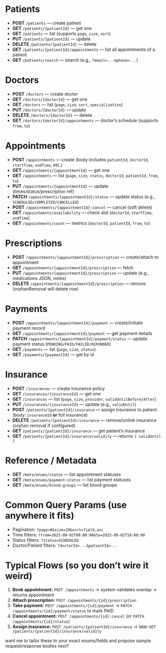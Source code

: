 
# Patients

* **POST** `/patients` — create patient
* **GET** `/patients/{patientId}` — get one
* **GET** `/patients` — list (supports `page`, `size`, `sort`)
* **PUT** `/patients/{patientId}` — update
* **DELETE** `/patients/{patientId}` — delete
* **GET** `/patients/{patientId}/appointments` — list all appointments of a patient
* **GET** `/patients/search` — search (e.g., `?email=...&phone=...`)

# Doctors

* **POST** `/doctors` — create doctor
* **GET** `/doctors/{doctorId}` — get one
* **GET** `/doctors` — list (`page`, `size`, `sort`, `specialization`)
* **PUT** `/doctors/{doctorId}` — update
* **DELETE** `/doctors/{doctorId}` — delete
* **GET** `/doctors/{doctorId}/appointments` — doctor’s schedule (supports `from`, `to`)

# Appointments

* **POST** `/appointments` — create (body includes `patientId`, `doctorId`, `startTime`, `endTime`, etc.)
* **GET** `/appointments/{appointmentId}` — get one
* **GET** `/appointments` — list (`page`, `size`, `status`, `doctorId`, `patientId`, `from`, `to`)
* **PUT** `/appointments/{appointmentId}` — update (times/status/prescription ref)
* **PATCH** `/appointments/{appointmentId}/status` — update status (e.g., `SCHEDULED/COMPLETED/CANCELLED`)
* **POST** `/appointments/{appointmentId}:cancel` — cancel (soft delete)
* **GET** `/appointments/availability` — check slot (`doctorId`, `startTime`, `endTime`)
* **GET** `/appointments/count` — metrics (`doctorId`, `patientId`, `from`, `to`)

# Prescriptions

* **POST** `/appointments/{appointmentId}/prescription` — create/attach to appointment
* **GET** `/appointments/{appointmentId}/prescription` — fetch
* **PUT** `/appointments/{appointmentId}/prescription` — update (e.g., medications JSON, notes)
* **DELETE** `/appointments/{appointmentId}/prescription` — remove (orphanRemoval will delete row)

# Payments

* **POST** `/appointments/{appointmentId}/payment` — create/initiate payment record
* **GET** `/appointments/{appointmentId}/payment` — get payment details
* **PATCH** `/appointments/{appointmentId}/payment/status` — update payment status (`PENDING/PAID/FAILED/REFUNDED`)
* **GET** `/payments` — list (`page`, `size`, `status`)
* **GET** `/payments/{paymentId}` — get by id

# Insurance

* **POST** `/insurances` — create insurance policy
* **GET** `/insurances/{insuranceId}` — get one
* **GET** `/insurances` — list (`page`, `size`, `provider`, `validUntilBefore/After`)
* **PUT** `/insurances/{insuranceId}` — update (e.g., `validUntil`)
* **POST** `/patients/{patientId}/insurance` — assign insurance to patient (body: `insuranceId` **or** full insurance)
* **DELETE** `/patients/{patientId}/insurance` — remove/unlink insurance (orphan removal if configured)
* **GET** `/patients/{patientId}/insurance` — get patient’s insurance
* **GET** `/patients/{patientId}/insurance/validity` — returns `{ validUntil }`

# Reference / Metadata

* **GET** `/meta/enums/status` — list appointment statuses
* **GET** `/meta/enums/payment-status` — list payment statuses
* **GET** `/meta/enums/blood-groups` — list blood groups

# Common Query Params (use anywhere it fits)

* Pagination: `?page=0&size=20&sort=field,asc`
* Time filters: `?from=2025-09-02T09:00:00&to=2025-09-02T18:00:00`
* Status filters: `?status=SCHEDULED`
* Doctor/Patient filters: `?doctorId=...&patientId=...`

# Typical Flows (so you don’t wire it weird)

1. **Book appointment:**
   `POST /appointments` → system validates overlap → returns appointment
2. **Attach prescription:**
   `POST /appointments/{id}/prescription`
3. **Take payment:**
   `POST /appointments/{id}/payment` → `PATCH /appointments/{id}/payment/status` to mark PAID
4. **Cancel appointment:**
   `POST /appointments/{id}:cancel` (or `PATCH /appointments/{id}/status`)
5. **Assign insurance:**
   `POST /patients/{patientId}/insurance` → later `GET /patients/{patientId}/insurance/validity`

want me to tailor these to your exact enums/fields and propose sample request/response bodies next?
